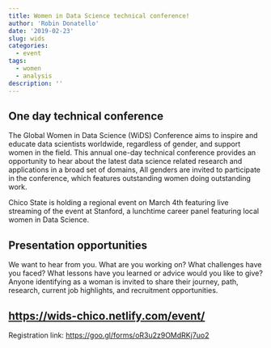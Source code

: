 ```yaml
---
title: Women in Data Science technical conference!
author: 'Robin Donatello'
date: '2019-02-23'
slug: wids
categories:
  - event
tags:
  - women
  - analysis
description: ''
---
```


## One day technical conference

The Global Women in Data Science (WiDS) Conference aims to inspire and educate data scientists worldwide, regardless of gender, and support women in the field. This annual one-day technical conference provides an opportunity to hear about the latest data science related research and applications in a broad set of domains, All genders are invited to participate in the conference, which features outstanding women doing outstanding work.

Chico State is holding a regional event on March 4th featuring live streaming of the event at Stanford, a lunchtime career panel featuring local women in Data Science. 

## Presentation opportunities
We want to hear from you. What are you working on? What challenges have you faced? What lessons have you learned or advice would you like to give? Anyone identifying as a woman is invited to share their journey, path, research, current job highlights, and recruitment opportunities.


## https://wids-chico.netlify.com/event/

Registration link: https://goo.gl/forms/oR3u2z9OMdRKj7uo2


